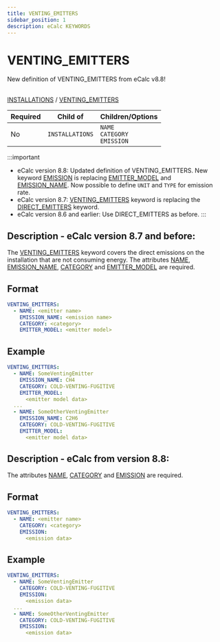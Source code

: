 ```yaml
---
title: VENTING_EMITTERS
sidebar_position: 1
description: eCalc KEYWORDS
---
```

# VENTING_EMITTERS

<span className="major-change-new-feature"> New definition of VENTING_EMITTERS from eCalc v8.8!
</span> 
<br></br>

[INSTALLATIONS](/about/references/keywords/INSTALLATIONS.md) / 
[VENTING_EMITTERS](/about/references/keywords/VENTING_EMITTERS_TREE/index.md)


| Required | Child of                  | Children/Options                             |
|----------|---------------------------|----------------------------------------------|
| No       | `INSTALLATIONS`      | `NAME` <br /> `CATEGORY`  <br />  `EMISSION` |

:::important
- eCalc version 8.8: Updated definition of VENTING_EMITTERS. New keyword [EMISSION](/about/references/keywords/VENTING_EMITTERS_TREE/EMISSION/index.md) is replacing [EMITTER_MODEL](/about/references/keywords/EMITTER_MODEL.md) and [EMISSION_NAME](/about/references/keywords/EMISSION_NAME.md). Now possible to define `UNIT` and `TYPE` for emission rate.  
- eCalc version 8.7: [VENTING_EMITTERS](/about/references/keywords/VENTING_EMITTERS_TREE/index.md) keyword is replacing the [DIRECT_EMITTERS](/about/references/keywords/DIRECT_EMITTERS.md) keyword.
- eCalc version 8.6 and earlier: Use DIRECT_EMITTERS as before.
:::


## Description - eCalc version 8.7 and before:
The [VENTING_EMITTERS](/about/references/keywords/VENTING_EMITTERS_TREE/index.md) keyword covers the direct emissions on the installation
that are not consuming energy. The attributes [NAME](/about/references/keywords/NAME.md),
[EMISSION_NAME](/about/references/keywords/EMISSION_NAME.md), [CATEGORY](/about/references/keywords/CATEGORY.md) and
[EMITTER_MODEL](/about/references/keywords/EMITTER_MODEL.md) are required.

## Format
~~~~~~~~yaml
VENTING_EMITTERS:
  - NAME: <emitter name>
    EMISSION_NAME: <emission name>
    CATEGORY: <category>
    EMITTER_MODEL: <emitter model>
~~~~~~~~

## Example
~~~~~~~~yaml
VENTING_EMITTERS:
  - NAME: SomeVentingEmitter
    EMISSION_NAME: CH4
    CATEGORY: COLD-VENTING-FUGITIVE
    EMITTER_MODEL:
      <emitter model data>
  ...
  - NAME: SomeOtherVentingEmitter
    EMISSION_NAME: C2H6
    CATEGORY: COLD-VENTING-FUGITIVE
    EMITTER_MODEL:
      <emitter model data>
~~~~~~~~

## Description - eCalc from version 8.8:
The attributes [NAME](/about/references/keywords/NAME.md), [CATEGORY](/about/references/keywords/CATEGORY.md) and
[EMISSION](/about/references/keywords/VENTING_EMITTERS_TREE/EMISSION/index.md) are required.

## Format
~~~~~~~~yaml
VENTING_EMITTERS:
  - NAME: <emitter name>
    CATEGORY: <category>
    EMISSION:
      <emission data>

~~~~~~~~

## Example
~~~~~~~~yaml
VENTING_EMITTERS:
  - NAME: SomeVentingEmitter
    CATEGORY: COLD-VENTING-FUGITIVE
    EMISSION:
      <emission data>
  ...
  - NAME: SomeOtherVentingEmitter
    CATEGORY: COLD-VENTING-FUGITIVE
    EMISSION:
      <emission data>
~~~~~~~~

